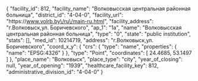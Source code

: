 {
    "facility_id": 812,
    "facility_name": "Волковысская центральная районная больница",
    "district_id": "4-04-0",
    "facility_url": "https:\/\/www.volrb.by\/ru\/main-ru.html",
    "facility_address": "г.Волковыск,ул. Боричевского",
    "ap_1": "1а",
    "name": "Волковысская центральная районная больница",
    "type": "0",
    "state": "public institution",
    "stats": [],
    "med_id": 10214719,
    "address": "г.Волковыск,ул. Боричевского",
    "coord_x_y": {
        "crs": {
            "type": "name",
            "properties": {
                "name": "EPSG:4326"
            }
        },
        "type": "Point",
        "coordinates": [
            24.4685,
            53.1497
        ]
    },
    "place_name": "Волковыск",
    "place_type": "city",
    "year_of_closing": null,
    "year_of_opening": "1939",
    "healthcare_facility_key": 812,
    "administrative_division_id": "4-04-0"
}